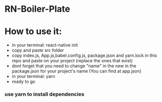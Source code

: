 # RN-Boiler-Plate

# How to use it:

 - in your terminal: react-native init <Project Name>
 - copy and paste src folder
 - copy index.js, App.js,babel.config.js, package.json and yarn.lock in this repo and paste on your project (replace the ones that exist)
 - dont forget that you need to change "name" in the new in the package.json for your project's name (You can find at app.json)
 - in your terminal: yarn 
 - ready to go
 
 
### use yarn to install dependencies
